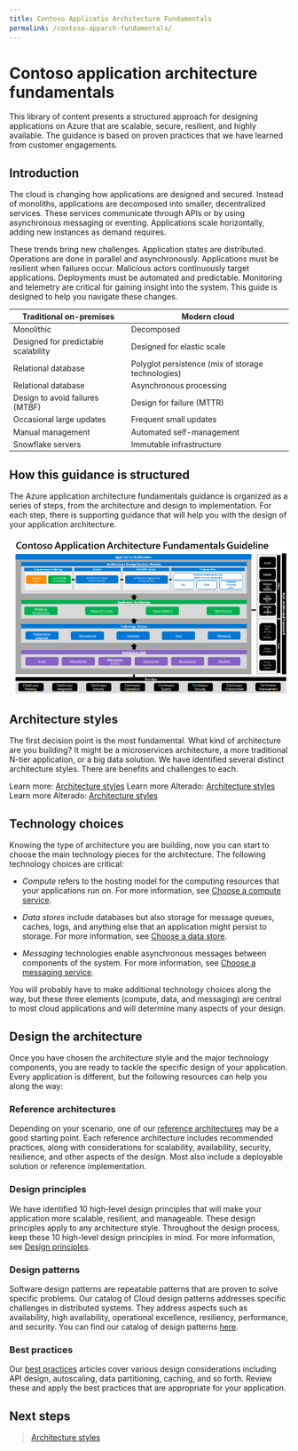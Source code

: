 ```yaml
---
title: Contoso Applicatio Architecture Fundamentals
permalink: /contoso-apparch-fundamentals/
---
```


# Contoso application architecture fundamentals

This library of content presents a structured approach for designing applications on Azure that are scalable, secure, resilient, and highly available. The guidance is based on proven practices that we have learned from customer engagements.

## Introduction

The cloud is changing how applications are designed and secured. Instead of monoliths, applications are decomposed into smaller, decentralized services. These services communicate through APIs or by using asynchronous messaging or eventing. Applications scale horizontally, adding new instances as demand requires.

These trends bring new challenges. Application states are distributed. Operations are done in parallel and asynchronously. Applications must be resilient when failures occur. Malicious actors continuously target applications. Deployments must be automated and predictable. Monitoring and telemetry are critical for gaining insight into the system. This guide is designed to help you navigate these changes.

| Traditional on-premises              	| Modern cloud                                       	|
|--------------------------------------	|----------------------------------------------------	|
| Monolithic                           	| Decomposed                                         	|
| Designed for predictable scalability 	| Designed for elastic scale                         	|
| Relational database                  	| Polyglot persistence (mix of storage technologies) 	|
| Relational database                  	| Asynchronous processing                            	|
| Design to avoid failures (MTBF)      	| Design for failure (MTTR)                          	|
| Occasional large updates             	| Frequent small updates                             	|
| Manual management                    	| Automated self-management                          	|
| Snowflake servers                    	| Immutable infrastructure                           	|

## How this guidance is structured

The Azure application architecture fundamentals guidance is organized as a series of steps, from the architecture and design to implementation. For each step, there is supporting guidance that will help you with the design of your application architecture.

![Diagram that shows the structure of this guide, with the sections of this article represented in a flow diagram.](./images/app.png)

## Architecture styles

The first decision point is the most fundamental. What kind of architecture are you building? It might be a microservices architecture, a more traditional N-tier application, or a big data solution. We have identified several distinct architecture styles. There are benefits and challenges to each.

Learn more: [Architecture styles](architecture-styles-content)
Learn more Alterado: [Architecture styles](architecture-styles/architecture-styles-content)
Learn more Alterado: [Architecture styles](arch-center/documentation/guide/architecture-styles/architecture-styles-content.md)

## Technology choices

Knowing the type of architecture you are building, now you can start to choose the main technology pieces for the architecture. The following technology choices are critical:

- *Compute* refers to the hosting model for the computing resources that your applications run on. For more information, see [Choose a compute service](technology-choices/compute-decision-tree-content).

- *Data stores* include databases but also storage for message queues, caches, logs, and anything else that an application might persist to storage. For more information, see [Choose a data store](technology-choices/data-store-decision-tree).

- *Messaging* technologies enable asynchronous messages between components of the system. For more information, see [Choose a messaging service](technology-choices/messaging/).

You will probably have to make additional technology choices along the way, but these three elements (compute, data, and messaging) are central to most cloud applications and will determine many aspects of your design.

## Design the architecture

Once you have chosen the architecture style and the major technology components, you are ready to tackle the specific design of your application. Every application is different, but the following resources can help you along the way:

### Reference architectures

Depending on your scenario, one of our [reference architectures](../reference-architectures/architectures/?filter=reference-architecture) may be a good starting point. Each reference architecture includes recommended practices, along with considerations for scalability, availability, security, resilience, and other aspects of the design. Most also include a deployable solution or reference implementation.

### Design principles

We have identified 10 high-level design principles that will make your application more scalable, resilient, and manageable. These design principles apply to any architecture style. Throughout the design process, keep these 10 high-level design principles in mind. For more information, see [Design principles](/design-principles/design-principles).

### Design patterns

Software design patterns are repeatable patterns that are proven to solve specific problems. Our catalog of Cloud design patterns addresses specific challenges in distributed systems. They address aspects such as availability, high availability, operational excellence, resiliency, performance, and security. You can find our catalog of design patterns [here](../patterns/).

### Best practices

Our [best practices](../best-practices/) articles cover various design considerations including API design, autoscaling, data partitioning, caching, and so forth. Review these and apply the best practices that are appropriate for your application.

## Next steps


> [Architecture styles](./architecture-styles/)
